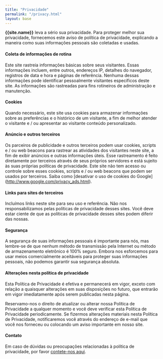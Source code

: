 ```yaml
---
title: "Privacidade"
permalink: "/privacy.html"
layout: base
---
```


<strong>{{site.name}}</strong> leva a sério sua privacidade. Para proteger melhor sua privacidade, fornecemos este aviso de política de privacidade, explicando a maneira como suas informações pessoais são coletadas e usadas.



#### Coleta de informações de rotina

Este site rastreia informações básicas sobre seus visitantes. Essas informações incluem, entre outros, endereços IP, detalhes do navegador, registros de data e hora e páginas de referência. Nenhuma dessas informações pode identificar pessoalmente visitantes específicos deste site. As informações são rastreadas para fins rotineiros de administração e manutenção.


#### Cookies

Quando necessário, este site usa cookies para armazenar informações sobre as preferências e o histórico de um visitante, a fim de melhor atender o visitante e / ou apresentar ao visitante conteúdo personalizado.


#### Anúncio e outros terceiros

Os parceiros de publicidade e outros terceiros podem usar cookies, scripts e / ou web beacons para rastrear as atividades dos visitantes neste site, a fim de exibir anúncios e outras informações úteis. Esse rastreamento é feito diretamente por terceiros através de seus próprios servidores e está sujeito às suas próprias políticas de privacidade. Este site não tem acesso ou controle sobre esses cookies, scripts e / ou web beacons que podem ser usados ​​por terceiros. Saiba como [desativar o uso de cookies do Google] (http://www.google.com/privacy_ads.html).


#### Links para sites de terceiros

Incluímos links neste site para seu uso e referência. Não nos responsabilizamos pelas políticas de privacidade desses sites. Você deve estar ciente de que as políticas de privacidade desses sites podem diferir das nossas.


#### Segurança

A segurança de suas informações pessoais é importante para nós, mas lembre-se de que nenhum método de transmissão pela Internet ou método de armazenamento eletrônico é 100% seguro. Embora nos esforcemos para usar meios comercialmente aceitáveis ​​para proteger suas informações pessoais, não podemos garantir sua segurança absoluta.


#### Alterações nesta política de privacidade

Esta Política de Privacidade é efetiva e permanecerá em vigor, exceto com relação a quaisquer alterações em suas disposições no futuro, que entrarão em vigor imediatamente após serem publicadas nesta página.

Reservamo-nos o direito de atualizar ou alterar nossa Política de Privacidade a qualquer momento e você deve verificar esta Política de Privacidade periodicamente. Se fizermos alterações materiais nesta Política de Privacidade, notificaremos você através do endereço de e-mail que você nos forneceu ou colocando um aviso importante em nosso site.


#### Contato

Em caso de dúvidas ou preocupações relacionadas à política de privacidade, por favor [contete-nos aqui]({{site.baseurl}}/contato.html).
